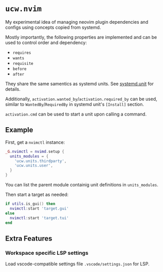 # `ucw.nvim`

My experimental idea of managing neovim plugin dependencies and configs using concepts copied from systemd.

Mostly importantly, the following properties are implemented and can be used to control order and dependency:


* `requires`
* `wants`
* `requisite`
* `before`
* `after`

They share the same samentics as systemd units.
See [systemd.unit](https://www.freedesktop.org/software/systemd/man/systemd.unit.html) for details.

Additionally, `activation.wanted_by`/`activation.required_by` can be used, similar to `WantedBy`/`RequiredBy` in systemd
unit's `[Install]` section.

`activation.cmd` can be used to start a unit upon calling a command.

## Example

First, get a `nvimctl` instance:
```lua
_G.nvimctl = nvimd.setup {
  units_modules = {
    'ucw.units.thirdparty',
    'ucw.units.user',
  }
}
```
You can list the parent module containig unit definitions in `units_modules`.

Then start a target as needed:
```lua
if utils.is_gui() then
  nvimctl:start 'target.gui'
else
  nvimctl:start 'target.tui'
end
```

## Extra Features

### Workspace specific LSP settings
Load vscode-compatible settings file `.vscode/settings.json` for LSP.
